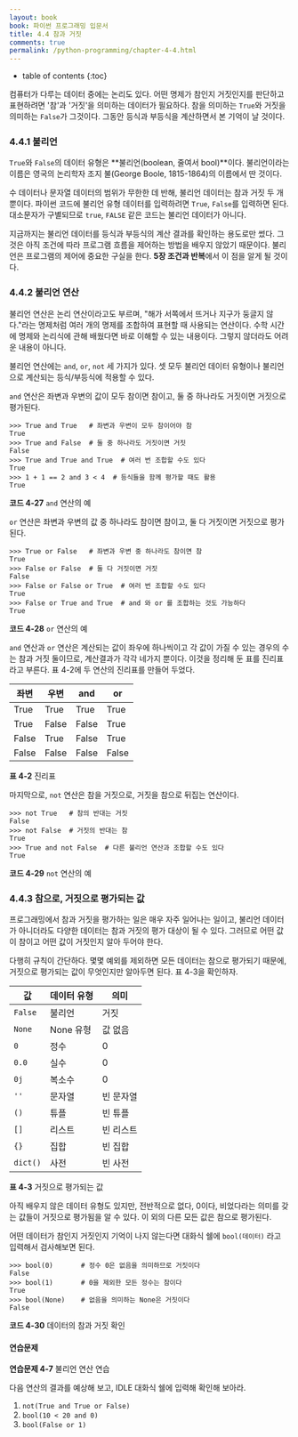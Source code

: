 ```yaml
---
layout: book
book: 파이썬 프로그래밍 입문서
title: 4.4 참과 거짓
comments: true
permalink: /python-programming/chapter-4-4.html
---
```

* table of contents
{:toc}

컴퓨터가 다루는 데이터 중에는 논리도 있다. 어떤 명제가 참인지 거짓인지를 판단하고 표현하려면 '참'과 '거짓'을 의미하는 데이터가 필요하다. 참을 의미하는 ``True``와 거짓을 의미하는 ``False``가 그것이다. 그동안 등식과 부등식을 계산하면서 본 기억이 날 것이다.


### 4.4.1 불리언

``True``와 ``False``의 데이터 유형은 **불리언(boolean, 줄여서 bool)**이다. 불리언이라는 이름은 영국의 논리학자 조지 불(George Boole, 1815-1864)의 이름에서 딴 것이다.

수 데이터나 문자열 데이터의 범위가 무한한 데 반해, 불리언 데이터는 참과 거짓 두 개 뿐이다. 파이썬 코드에 불리언 유형 데이터를 입력하려면 ``True``, ``False``를 입력하면 된다. 대소문자가 구별되므로 ``true``, ``FALSE`` 같은 코드는 불리언 데이터가 아니다.

지금까지는 불리언 데이터를 등식과 부등식의 계산 결과를 확인하는 용도로만 썼다. 그것은 아직 조건에 따라 프로그램 흐름을 제어하는 방법을 배우지 않았기 때문이다. 불리언은 프로그램의 제어에 중요한 구실을 한다. **5장 조건과 반복**에서 이 점을 알게 될 것이다.


### 4.4.2 불리언 연산

불리언 연산은 논리 연산이라고도 부르며, "해가 서쪽에서 뜨거나 지구가 둥글지 않다."라는 명제처럼 여러 개의 명제를 조합하여 표현할 때 사용되는 연산이다. 수학 시간에 명제와 논리식에 관해 배웠다면 바로 이해할 수 있는 내용이다. 그렇지 않더라도 어려운 내용이 아니다.

불리언 연산에는 ``and``, ``or``, ``not`` 세 가지가 있다. 셋 모두 불리언 데이터 유형이나 불리언으로 계산되는 등식/부등식에 적용할 수 있다.

``and`` 연산은 좌변과 우변의 값이 모두 참이면 참이고, 둘 중 하나라도 거짓이면 거짓으로 평가된다.

    >>> True and True   # 좌변과 우변이 모두 참이어야 참
    True
    >>> True and False  # 둘 중 하나라도 거짓이면 거짓
    False
    >>> True and True and True  # 여러 번 조합할 수도 있다
    True
    >>> 1 + 1 == 2 and 3 < 4  # 등식들을 함께 평가할 때도 활용
    True

**코드 4-27** ``and`` 연산의 예


``or`` 연산은 좌변과 우변의 값 중 하나라도 참이면 참이고, 둘 다 거짓이면 거짓으로 평가된다.

    >>> True or False   # 좌변과 우변 중 하나라도 참이면 참
    True
    >>> False or False  # 둘 다 거짓이면 거짓
    False
    >>> False or False or True  # 여러 번 조합할 수도 있다
    True
    >>> False or True and True  # and 와 or 를 조합하는 것도 가능하다
    True

**코드 4-28** ``or`` 연산의 예

``and`` 연산과 ``or`` 연산은 계산되는 값이 좌우에 하나씩이고 각 값이 가질 수 있는 경우의 수는 참과 거짓 둘이므로, 계산결과가 각각 네가지 뿐이다. 이것을 정리해 둔 표를 진리표라고 부른다. 표 4-2에 두 연산의 진리표를 만들어 두었다.

좌변  | 우변  | and   | or
----- | ----- | ----- | -----
True  | True  | True  | True
True  | False | False | True
False | True  | False | True
False | False | False | False

**표 4-2** 진리표

마지막으로, ``not`` 연산은 참을 거짓으로, 거짓을 참으로 뒤집는 연산이다.

    >>> not True   # 참의 반대는 거짓
    False
    >>> not False  # 거짓의 반대는 참
    True
    >>> True and not False  # 다른 불리언 연산과 조합할 수도 있다
    True

**코드 4-29** ``not`` 연산의 예


### 4.4.3 참으로, 거짓으로 평가되는 값

프로그래밍에서 참과 거짓을 평가하는 일은 매우 자주 일어나는 일이고, 불리언 데이터가 아니더라도 다양한 데이터는 참과 거짓의 평가 대상이 될 수 있다. 그러므로 어떤 값이 참이고 어떤 값이 거짓인지 알아 두어야 한다.

다행히 규칙이 간단하다. 몇몇 예외를 제외하면 모든 데이터는 참으로 평가되기 때문에, 거짓으로 평가되는 값이 무엇인지만 알아두면 된다. 표 4-3을 확인하자.

값         | 데이터 유형 | 의미
---------- | ----------- | -------------
``False``  | 불리언      | 거짓
``None``   | None 유형   | 값 없음
``0``      | 정수        | 0
``0.0``    | 실수        | 0
``0j``     | 복소수      | 0
``''``     | 문자열      | 빈 문자열
``()``     | 튜플        | 빈 튜플
``[]``     | 리스트      | 빈 리스트
``{}``     | 집합        | 빈 집합
``dict()`` | 사전        | 빈 사전

**표 4-3** 거짓으로 평가되는 값

아직 배우지 않은 데이터 유형도 있지만, 전반적으로 없다, 0이다, 비었다라는 의미를 갖는 값들이 거짓으로 평가됨을 알 수 있다. 이 외의 다른 모든 값은 참으로 평가된다.

어떤 데이터가 참인지 거짓인지 기억이 나지 않는다면 대화식 쉘에 ``bool(데이터)`` 라고 입력해서 검사해보면 된다.

    >>> bool(0)       # 정수 0은 없음을 의미하므로 거짓이다
    False
    >>> bool(1)       # 0을 제외한 모든 정수는 참이다
    True
    >>> bool(None)    # 없음을 의미하는 None은 거짓이다
    False

**코드 4-30** 데이터의 참과 거짓 확인


#### 연습문제

**연습문제 4-7** 불리언 연산 연습

다음 연산의 결과를 예상해 보고, IDLE 대화식 쉘에 입력해 확인해 보아라.

1. ``not(True and True or False)``
2. ``bool(10 < 20 and 0)``
3. ``bool(False or 1)``

